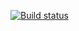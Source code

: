 [![Build status](https://ci.appveyor.com/api/projects/status/57mh2u0j8re0q9rx?svg=true)](https://ci.appveyor.com/project/long57899/react-layaouts)
